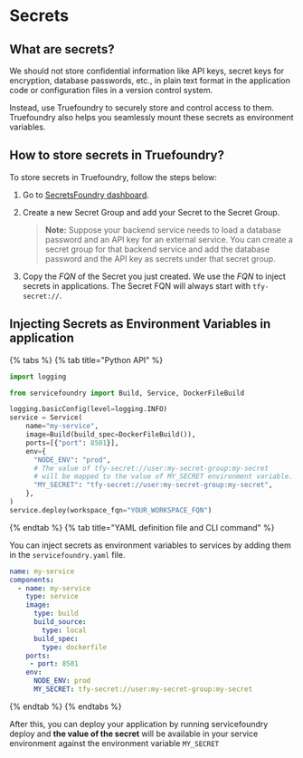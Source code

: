 # Secrets

## What are secrets?

We should not store confidential information like API keys, secret keys for encryption, database passwords, etc., in plain text format in the application code or configuration files in a version control system.

Instead, use Truefoundry to securely store and control access to them. Truefoundry also helps you seamlessly mount these secrets as environment variables.

## How to store secrets in Truefoundry?
To store secrets in Truefoundry, follow the steps below:

1. Go to [SecretsFoundry dashboard](https://app.truefoundry.com/secrets).

2. Create a new Secret Group and add your Secret to the Secret Group.
    > **Note:** Suppose your backend service needs to load a database password and an API key for an external service. You can create a secret group for that backend service and add the database password and the API key as secrets under that secret group.

3. Copy the _FQN_ of the Secret you just created. We use the _FQN_ to inject secrets in applications. The Secret FQN will always start with `tfy-secret://`.

## Injecting Secrets as Environment Variables in application

{% tabs %}
{% tab title="Python API" %}

```python
import logging

from servicefoundry import Build, Service, DockerFileBuild

logging.basicConfig(level=logging.INFO)
service = Service(
    name="my-service",
    image=Build(build_spec=DockerFileBuild()),
    ports=[{"port": 8501}],
    env={
      "NODE_ENV": "prod",
      # The value of tfy-secret://user:my-secret-group:my-secret
      # will be mapped to the value of MY_SECRET environment variable.
      "MY_SECRET": "tfy-secret://user:my-secret-group:my-secret",
    },
)
service.deploy(workspace_fqn="YOUR_WORKSPACE_FQN")
```

{% endtab %}
{% tab title="YAML definition file and CLI command" %} 

You can inject secrets as environment variables to services by adding them in the `servicefoundry.yaml` file. 
```yaml
name: my-service
components:
  - name: my-service
    type: service
    image:
      type: build
      build_source:
        type: local
      build_spec:
        type: dockerfile
    ports:
     - port: 8501
    env:
      NODE_ENV: prod
      MY_SECRET: tfy-secret://user:my-secret-group:my-secret
```
{% endtab %}
{% endtabs %}

After this, you can deploy your application by running servicefoundry deploy and **the value of the secret** will be available in your service environment against the environment variable `MY_SECRET`

